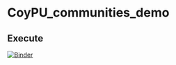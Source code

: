 # CoyPU_communities_demo
 
## Execute

[![Binder](https://mybinder.org/badge_logo.svg)](https://mybinder.org/v2/gh/SDM-TIB/CoyPu_SemEP/HEAD?urlpath=voila%2Frender%2FVisualizing_SemEP_Cluster.ipynb)
